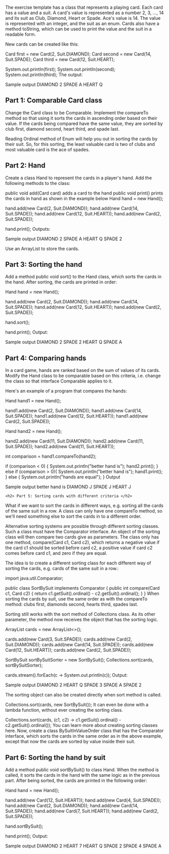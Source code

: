 The exercise template has a class that represents a playing card. Each card has a value and a suit. A card's value is represented as a number 2, 3, ..., 14 and its suit as Club, Diamond, Heart or Spade. Ace's value is 14. The value is represented with an integer, and the suit as an enum. Cards also have a method toString, which can be used to print the value and the suit in a readable form.

New cards can be created like this:

Card first = new Card(2, Suit.DIAMOND);
Card second = new Card(14, Suit.SPADE);
Card third = new Card(12, Suit.HEART);

System.out.println(first);
System.out.println(second);
System.out.println(third);
The output:

Sample output
DIAMOND 2
SPADE A
HEART Q

<h2> Part 1: Comparable Card class </h2>
Change the Card class to be Comparable. Implement the compareTo method so that using it sorts the cards in ascending order based on their value. If the cards being compared have the same value, they are sorted by club first, diamond second, heart third, and spade last.

Reading Ordinal method of Enum will help you out in sorting the cards by their suit.
So, for this sorting, the least valuable card is two of clubs and most valuable card is the ace of spades.

<h2> Part 2: Hand </h2>
Create a class Hand to represent the cards in a player's hand. Add the following methods to the class:

public void add(Card card) adds a card to the hand
public void print() prints the cards in hand as shown in the example below
Hand hand = new Hand();

hand.add(new Card(2, Suit.DIAMOND));
hand.add(new Card(14, Suit.SPADE));
hand.add(new Card(12, Suit.HEART));
hand.add(new Card(2, Suit.SPADE));

hand.print();
Outputs:

Sample output
DIAMOND 2
SPADE A
HEART Q
SPADE 2

Use an ArrayList to store the cards.

<h2> Part 3: Sorting the hand </h2>
Add a method public void sort() to the Hand class, which sorts the cards in the hand. After sorting, the cards are printed in order:

Hand hand = new Hand();

hand.add(new Card(2, Suit.DIAMOND));
hand.add(new Card(14, Suit.SPADE));
hand.add(new Card(12, Suit.HEART));
hand.add(new Card(2, Suit.SPADE));

hand.sort();

hand.print();
Output:

Sample output
DIAMOND 2
SPADE 2
HEART Q
SPADE A

<h2> Part 4: Comparing hands </h2>
In a card game, hands are ranked based on the sum of values of its cards. Modify the Hand class to be comparable based on this criteria, i.e. change the class so that interface Comparable<Hand> applies to it.

Here's an example of a program that compares the hands:

Hand hand1 = new Hand();

hand1.add(new Card(2, Suit.DIAMOND));
hand1.add(new Card(14, Suit.SPADE));
hand1.add(new Card(12, Suit.HEART));
hand1.add(new Card(2, Suit.SPADE));

Hand hand2 = new Hand();

hand2.add(new Card(11, Suit.DIAMOND));
hand2.add(new Card(11, Suit.SPADE));
hand2.add(new Card(11, Suit.HEART));

int comparison = hand1.compareTo(hand2);

if (comparison < 0) {
    System.out.println("better hand is");
    hand2.print();
} else if (comparison > 0){
    System.out.println("better hand is");
    hand1.print();
} else {
    System.out.println("hands are equal");
}
Output

Sample output
better hand is
DIAMOND J
SPADE J
HEART J

    <h2> Part 5: Sorting cards with different criteria </h2>
What if we want to sort the cards in different ways, e.g. sorting all the cards of the same suit in a row. A class can only have one compareTo method, so we'll need something else to sort the cards in to a different order.

Alternative sorting systems are possible through different sorting classes. Such a class must have the Comparator<Card> interface. An object of the sorting class will then compare two cards give as parameters. The class only has one method, compare(Card c1, Card c2), which returns a negative value if the card c1 should be sorted before card c2, a positive value if card c2 comes before card c1, and zero if they are equal.

The idea is to create a different sorting class for each different way of sorting the cards, e.g. cards of the same suit in a row.:

import java.util.Comparator;

public class SortBySuit implements Comparator<Card> {
    public int compare(Card c1, Card c2) {
        return c1.getSuit().ordinal() - c2.getSuit().ordinal();
    }
}
When sorting the cards by suit, use the same order as with the compareTo method: clubs first, diamonds second, hearts third, spades last.

Sorting still works with the sort method of Collections class. As its other parameter, the method now receives the object that has the sorting logic.

ArrayList<Card> cards = new ArrayList<>();

cards.add(new Card(3, Suit.SPADE));
cards.add(new Card(2, Suit.DIAMOND));
cards.add(new Card(14, Suit.SPADE));
cards.add(new Card(12, Suit.HEART));
cards.add(new Card(2, Suit.SPADE));

SortBySuit sortBySuitSorter = new SortBySuit();
Collections.sort(cards, sortBySuitSorter);

cards.stream().forEach(c -> System.out.println(c));
Output:

Sample output
DIAMOND 2
HEART Q
SPADE 3
SPADE A
SPADE 2

The sorting object can also be created directly when sort method is called.

Collections.sort(cards, new SortBySuit());
It can even be done with a lambda function, without ever creating the sorting class.

Collections.sort(cards, (c1, c2) -> c1.getSuit().ordinal() - c2.getSuit().ordinal());
You can learn more about creating sorting classes here.
Now, create a class BySuitInValueOrder class that has the Comparator interface, which sorts the cards in the same order as in the above example, except that now the cards are sorted by value inside their suit.

<h2> Part 6: Sorting the hand by suit </h2>
Add a method public void sortBySuit() to class Hand. When the method is called, it sorts the cards in the hand with the same logic as in the previous part. After being sorted, the cards are printed in the following order:

Hand hand = new Hand();

hand.add(new Card(12, Suit.HEART));
hand.add(new Card(4, Suit.SPADE));
hand.add(new Card(2, Suit.DIAMOND));
hand.add(new Card(14, Suit.SPADE));
hand.add(new Card(7, Suit.HEART));
hand.add(new Card(2, Suit.SPADE));

hand.sortBySuit();

hand.print();
Output:

Sample output
DIAMOND 2
HEART 7
HEART Q
SPADE 2
SPADE 4
SPADE A



